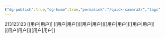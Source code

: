 ```yaml
---
{"dg-publish":true,"dg-home":true,"permalink":"/quick-camera2/","tags":["gardenEntry"],"dgPassFrontmatter":true}
---
```



213123123
[[用户\|用户]]
[[用户\|用户]][[用户\|用户]][[用户\|用户]][[用户\|用户]][[用户\|用户]][[用户\|用户]]